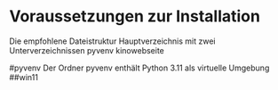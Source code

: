 # Voraussetzungen zur Installation
Die empfohlene Dateistruktur Hauptverzeichnis mit zwei Unterverzeichnissen
pyvenv 
kinowebseite

#pyvenv
Der Ordner pyvenv enthält Python 3.11 als virtuelle Umgebung
##win11
